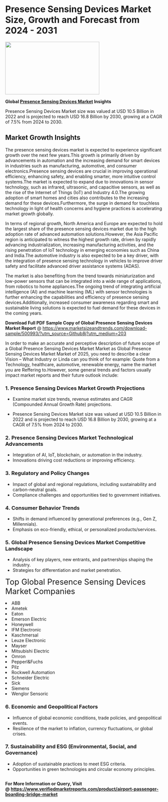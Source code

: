 <H1>Presence Sensing Devices Market Size, Growth and Forecast from 2024 - 2031</H1><img class="aligncenter size-medium wp-image-584254" src="https://thirdeyenews.in/wp-content/uploads/2024/09/Global-Market-Research-300x168.jpeg" alt="" width="300" height="168" /><p><strong>Global&nbsp;<a href="https://www.marketsizeandtrends.com/download-sample/500993/?utm_source=Github8j?utm_medium=203">Presence Sensing Devices Market</a> Insights</strong></p><p>Presence Sensing Devices Market size was valued at USD 10.5 Billion in 2022 and is projected to reach USD 16.8 Billion by 2030, growing at a CAGR of 7.5% from 2024 to 2030.</p><p><h2>Market Growth Insights</h2> <p>The presence sensing devices market is expected to experience significant growth over the next few years.This growth is primarily driven by advancements in automation and the increasing demand for smart devices in industries such as manufacturing, automotive, and consumer electronics.Presence sensing devices are crucial in improving operational efficiency, enhancing safety, and enabling smarter, more intuitive control systems.The market is expected to expand due to innovations in sensor technology, such as infrared, ultrasonic, and capacitive sensors, as well as the rise of the Internet of Things (IoT) and Industry 4.0.The growing adoption of smart homes and cities also contributes to the increasing demand for these devices.Furthermore, the surge in demand for touchless technology in light of health concerns and hygiene practices is accelerating market growth globally.</p> <p>In terms of regional growth, North America and Europe are expected to hold the largest share of the presence sensing devices market due to the high adoption rate of advanced automation solutions.However, the Asia Pacific region is anticipated to witness the highest growth rate, driven by rapidly advancing industrialization, increasing manufacturing activities, and the rising penetration of IoT technology in emerging economies such as China and India.The automotive industry is also expected to be a key driver, with the integration of presence sensing technology in vehicles to improve driver safety and facilitate advanced driver assistance systems (ADAS).</p> <p>The market is also benefiting from the trend towards miniaturization and low-power sensors that can be integrated into a wide range of applications, from robotics to home appliances.The ongoing trend of integrating artificial intelligence (AI) and machine learning (ML) with sensor technologies is further enhancing the capabilities and efficiency of presence sensing devices.Additionally, increased consumer awareness regarding smart and sustainable living solutions is expected to fuel demand for these devices in the coming years.</p> <p><span class=""><strong>Download Full PDF Sample Copy of Global Presence Sensing Devices Market Report</strong> @ <a href="https://www.marketsizeandtrends.com/download-sample/500993/?utm_source=Github8j?utm_medium=203" target="_blank">https://www.marketsizeandtrends.com/download-sample/500993/?utm_source=Github8j?utm_medium=203</a></span></p><p>In order to make an accurate and perceptive description of future scope of a Global&nbsp;Presence Sensing Devices Market Market as Global&nbsp;Presence Sensing Devices Market Market of 2025, you need to describe a clear Vision &ndash; What Industry or Linda can you think of for example: Quote from a Technology, healthcare, automotive, renewable energy, name the market you are Reffering to.However, some general trends and factors usually impact market reports and their future outlook include:</p><h3>1.&nbsp;<strong>Presence Sensing Devices Market Growth Projections</strong></h3><ul><li>Examine market size trends, revenue estimates and CAGR (Compounded Annual Growth Rate) projections.</li><li><p>Presence Sensing Devices Market size was valued at USD 10.5 Billion in 2022 and is projected to reach USD 16.8 Billion by 2030, growing at a CAGR of 7.5% from 2024 to 2030.</p></li></ul><h3>2.&nbsp;<strong>Presence Sensing Devices Market Technological Advancements</strong></h3><ul><li>Integration of AI, IoT, blockchain, or automation in the industry.</li><li>Innovations driving cost reductions or improving efficiency.</li></ul><h3>3.&nbsp;<strong>Regulatory and Policy Changes</strong></h3><ul><li>Impact of global and regional regulations, including sustainability and carbon-neutral goals.</li><li>Compliance challenges and opportunities tied to government initiatives.</li></ul><h3>4.&nbsp;<strong>Consumer Behavior Trends</strong></h3><ul><li>Shifts in demand influenced by generational preferences (e.g., Gen Z, Millennials).</li><li>Emphasis on eco-friendly, ethical, or personalized products/services.</li></ul><h3>5.&nbsp;<strong>Global Presence Sensing Devices Market Competitive Landscape</strong></h3><ul><li>Analysis of key players, new entrants, and partnerships shaping the industry.</li><li>Strategies for differentiation and market penetration.</li></ul><p data-pm-slice="1 1 []"><span style="color: inherit; font-family: inherit; font-size: 25px;">Top Global Presence Sensing Devices Market Companies</span></p><div class="" data-test-id=""><p><li>ABB</li><li> Ametek</li><li> Eaton</li><li> Emerson Electric</li><li> Honeywell</li><li> IFM Electronic</li><li> Kaschmersal</li><li> Leuze Electronic</li><li> Mayser</li><li> Mitsubishi Electric</li><li> Omron</li><li> Pepperl&Fuchs</li><li> Pilz</li><li> Rockwell Automation</li><li> Schneider Electric</li><li> Sick</li><li> Siemens</li><li> Wenglor Sensoric</li></p></div><h3>6.&nbsp;<strong>Economic and Geopolitical Factors</strong></h3><ul><li>Influence of global economic conditions, trade policies, and geopolitical events.</li><li>Resilience of the market to inflation, currency fluctuations, or global crises.</li></ul><h3>7.&nbsp;<strong>Sustainability and ESG (Environmental, Social, and Governance)</strong></h3><ul><li>Adoption of sustainable practices to meet ESG criteria.</li><li>Opportunities in green technologies and circular economy principles.</li></ul><h2><strong style="font-size: 14px;">For More Information or Query, Visit @&nbsp;</strong><a style="background-color: #ffffff; font-size: 14px;" href="https://www.marketsizeandtrends.com/report/presence-sensing-devices-market/" target="_blank">https://www.verifiedmarketreports.com/product/airport-passenger-boarding-bridge-market</a></h2>